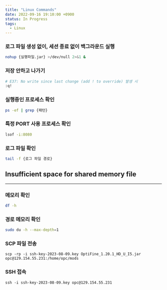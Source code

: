 ```yaml
---
title: "Linux Commands"
date: 2022-09-16 19:10:00 +0900
status: In Progress
tags:
  - Linux
---
```


### 로그 파일 생성 없이, 세션 종료 없이 백그라운드 실행

```bash
nohup {실행파일.jar} >/dev/null 2>&1 &
```

### 저장 안하고 나가기

```bash
# E37: No write since last change (add ! to override) 발생 시
:q!
```

### 실행중인 프로세스 확인

```bash
ps -ef | grep {패턴}
```

### 특정 PORT 사용 프로세스 확인

```bash
lsof -i:8080
```

### 로그 파일 확인

```bash
tail -f {로그 파일 경로}
```

## Insufficient space for shared memory file

---

### 메모리 확인

```bash
df -h
```

### 경로 메모리 확인

```bash
sudo du -h --max-depth=1
```

### SCP 파일 전송
```
scp -rp -i ssh-key-2023-08-09.key OptiFine_1.20.1_HD_U_I5.jar opc@129.154.55.231:/home/opc/mods
```

### SSH 접속
```
ssh -i ssh-key-2023-08-09.key opc@129.154.55.231
```